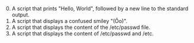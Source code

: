  0. A script that prints "Hello, World", followed by a new line to the standard output.
 1. A script that displays a confused smiley "(Ôo)". 
 2. A script that displays the content of the /etc/passwd file.
 3. A script that displays the content of /etc/passwd and /etc.
